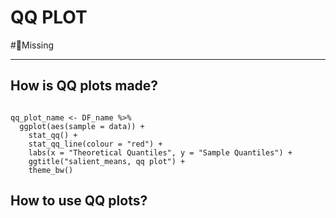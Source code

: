 # QQ PLOT
#🥀Missing 

___

## How is QQ plots made?
```{r}

qq_plot_name <- DF_name %>% 
  ggplot(aes(sample = data)) +
    stat_qq() +
    stat_qq_line(colour = "red") +
    labs(x = "Theoretical Quantiles", y = "Sample Quantiles") +
    ggtitle("salient_means, qq plot") +
    theme_bw()

```


## How to use QQ plots?